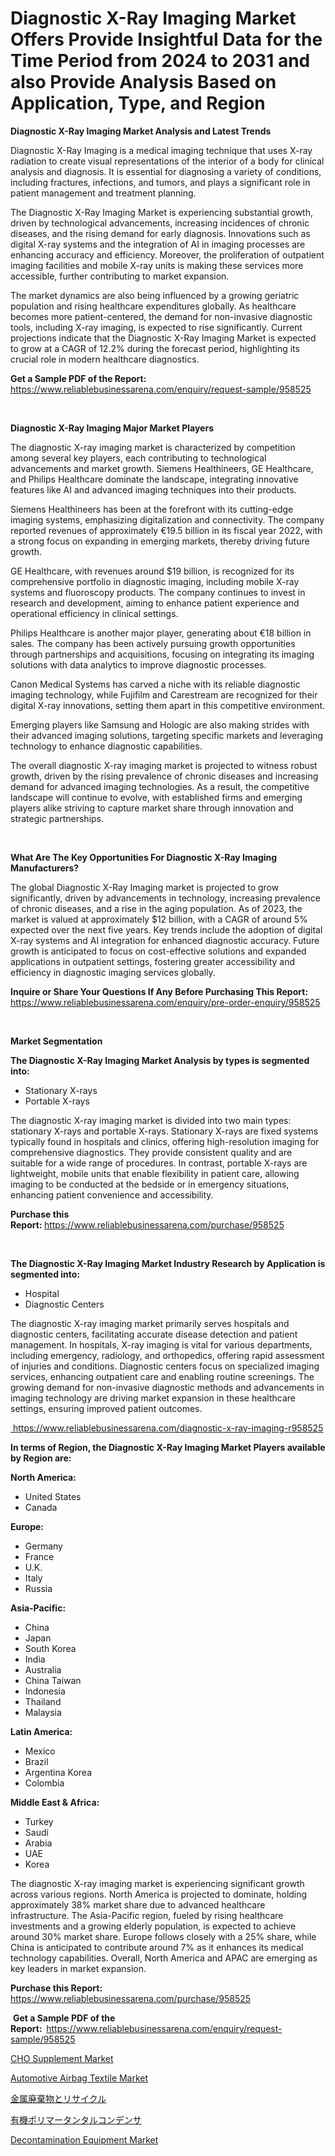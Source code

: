<p><h1>Diagnostic X-Ray Imaging Market Offers Provide Insightful Data for the Time Period from 2024 to 2031 and also Provide Analysis Based on Application, Type, and Region</h1></p><p><strong>Diagnostic X-Ray Imaging Market Analysis and Latest Trends</strong></p>
<p><p>Diagnostic X-Ray Imaging is a medical imaging technique that uses X-ray radiation to create visual representations of the interior of a body for clinical analysis and diagnosis. It is essential for diagnosing a variety of conditions, including fractures, infections, and tumors, and plays a significant role in patient management and treatment planning. </p><p>The Diagnostic X-Ray Imaging Market is experiencing substantial growth, driven by technological advancements, increasing incidences of chronic diseases, and the rising demand for early diagnosis. Innovations such as digital X-ray systems and the integration of AI in imaging processes are enhancing accuracy and efficiency. Moreover, the proliferation of outpatient imaging facilities and mobile X-ray units is making these services more accessible, further contributing to market expansion.</p><p>The market dynamics are also being influenced by a growing geriatric population and rising healthcare expenditures globally. As healthcare becomes more patient-centered, the demand for non-invasive diagnostic tools, including X-ray imaging, is expected to rise significantly. Current projections indicate that the Diagnostic X-Ray Imaging Market is expected to grow at a CAGR of 12.2% during the forecast period, highlighting its crucial role in modern healthcare diagnostics.</p></p>
<p><strong>Get a Sample PDF of the Report:&nbsp;</strong> <a href="https://www.reliablebusinessarena.com/enquiry/request-sample/958525">https://www.reliablebusinessarena.com/enquiry/request-sample/958525</a></p>
<p>&nbsp;</p>
<p><strong>Diagnostic X-Ray Imaging Major Market Players</strong></p>
<p><p>The diagnostic X-ray imaging market is characterized by competition among several key players, each contributing to technological advancements and market growth. Siemens Healthineers, GE Healthcare, and Philips Healthcare dominate the landscape, integrating innovative features like AI and advanced imaging techniques into their products.</p><p>Siemens Healthineers has been at the forefront with its cutting-edge imaging systems, emphasizing digitalization and connectivity. The company reported revenues of approximately €19.5 billion in its fiscal year 2022, with a strong focus on expanding in emerging markets, thereby driving future growth.</p><p>GE Healthcare, with revenues around $19 billion, is recognized for its comprehensive portfolio in diagnostic imaging, including mobile X-ray systems and fluoroscopy products. The company continues to invest in research and development, aiming to enhance patient experience and operational efficiency in clinical settings.</p><p>Philips Healthcare is another major player, generating about €18 billion in sales. The company has been actively pursuing growth opportunities through partnerships and acquisitions, focusing on integrating its imaging solutions with data analytics to improve diagnostic processes.</p><p>Canon Medical Systems has carved a niche with its reliable diagnostic imaging technology, while Fujifilm and Carestream are recognized for their digital X-ray innovations, setting them apart in this competitive environment.</p><p>Emerging players like Samsung and Hologic are also making strides with their advanced imaging solutions, targeting specific markets and leveraging technology to enhance diagnostic capabilities.</p><p>The overall diagnostic X-ray imaging market is projected to witness robust growth, driven by the rising prevalence of chronic diseases and increasing demand for advanced imaging technologies. As a result, the competitive landscape will continue to evolve, with established firms and emerging players alike striving to capture market share through innovation and strategic partnerships.</p></p>
<p>&nbsp;</p>
<p><strong>What Are The Key Opportunities For Diagnostic X-Ray Imaging Manufacturers?</strong></p>
<p><p>The global Diagnostic X-Ray Imaging market is projected to grow significantly, driven by advancements in technology, increasing prevalence of chronic diseases, and a rise in the aging population. As of 2023, the market is valued at approximately $12 billion, with a CAGR of around 5% expected over the next five years. Key trends include the adoption of digital X-ray systems and AI integration for enhanced diagnostic accuracy. Future growth is anticipated to focus on cost-effective solutions and expanded applications in outpatient settings, fostering greater accessibility and efficiency in diagnostic imaging services globally.</p></p>
<p><strong>Inquire or Share Your Questions If Any Before Purchasing This Report:</strong> <a href="https://www.reliablebusinessarena.com/enquiry/pre-order-enquiry/958525">https://www.reliablebusinessarena.com/enquiry/pre-order-enquiry/958525</a></p>
<p>&nbsp;</p>
<p><strong>Market Segmentation</strong></p>
<p><strong>The Diagnostic X-Ray Imaging Market Analysis by types is segmented into:</strong></p>
<p><ul><li>Stationary X-rays</li><li>Portable X-rays</li></ul></p>
<p><p>The diagnostic X-ray imaging market is divided into two main types: stationary X-rays and portable X-rays. Stationary X-rays are fixed systems typically found in hospitals and clinics, offering high-resolution imaging for comprehensive diagnostics. They provide consistent quality and are suitable for a wide range of procedures. In contrast, portable X-rays are lightweight, mobile units that enable flexibility in patient care, allowing imaging to be conducted at the bedside or in emergency situations, enhancing patient convenience and accessibility.</p></p>
<p><strong>Purchase this Report:&nbsp;</strong><a href="https://www.reliablebusinessarena.com/purchase/958525">https://www.reliablebusinessarena.com/purchase/958525</a></p>
<p>&nbsp;</p>
<p><strong>The Diagnostic X-Ray Imaging Market Industry Research by Application is segmented into:</strong></p>
<p><ul><li>Hospital</li><li>Diagnostic Centers</li></ul></p>
<p><p>The diagnostic X-ray imaging market primarily serves hospitals and diagnostic centers, facilitating accurate disease detection and patient management. In hospitals, X-ray imaging is vital for various departments, including emergency, radiology, and orthopedics, offering rapid assessment of injuries and conditions. Diagnostic centers focus on specialized imaging services, enhancing outpatient care and enabling routine screenings. The growing demand for non-invasive diagnostic methods and advancements in imaging technology are driving market expansion in these healthcare settings, ensuring improved patient outcomes.</p></p>
<p><a href="https://www.reliablebusinessarena.com/diagnostic-x-ray-imaging-r958525">&nbsp;https://www.reliablebusinessarena.com/diagnostic-x-ray-imaging-r958525</a></p>
<p><strong>In terms of Region, the Diagnostic X-Ray Imaging Market Players available by Region are:</strong></p>
<p>
    <p> <strong> North America: </strong>
        <ul>
            <li>United States</li>
            <li>Canada</li>
        </ul>
        </p> 
    <p> <strong> Europe: </strong>
        <ul>
            <li>Germany</li>
            <li>France</li>
            <li>U.K.</li>
            <li>Italy</li>
            <li>Russia</li>
        </ul>
        </p> 
    <p> <strong> Asia-Pacific: </strong>
        <ul>
            <li>China</li>
            <li>Japan</li>
            <li>South Korea</li>
            <li>India</li>
            <li>Australia</li>
            <li>China Taiwan</li>
            <li>Indonesia</li>
            <li>Thailand</li>
            <li>Malaysia</li>
        </ul>
        </p> 
    <p> <strong> Latin America: </strong>
        <ul>
            <li>Mexico</li>
            <li>Brazil</li>
            <li>Argentina Korea</li>
            <li>Colombia</li>
        </ul>
        </p> 
    <p> <strong> Middle East & Africa: </strong>
        <ul>
            <li>Turkey</li>
            <li>Saudi</li>
            <li>Arabia</li>
            <li>UAE</li>
            <li>Korea</li>
        </ul>
    </p>
    </p>
<p><p>The diagnostic X-ray imaging market is experiencing significant growth across various regions. North America is projected to dominate, holding approximately 38% market share due to advanced healthcare infrastructure. The Asia-Pacific region, fueled by rising healthcare investments and a growing elderly population, is expected to achieve around 30% market share. Europe follows closely with a 25% share, while China is anticipated to contribute around 7% as it enhances its medical technology capabilities. Overall, North America and APAC are emerging as key leaders in market expansion.</p></p>
<p><strong>Purchase this Report: </strong><a href="https://www.reliablebusinessarena.com/purchase/958525">https://www.reliablebusinessarena.com/purchase/958525</a></p>
<p>&nbsp;<strong>Get a Sample PDF of the Report:&nbsp;&nbsp;</strong><a href="https://www.reliablebusinessarena.com/enquiry/request-sample/958525">https://www.reliablebusinessarena.com/enquiry/request-sample/958525</a></p>
<p><strong></strong></p>
<p><p><a href="https://www.linkedin.com/pulse/global-market-pulse-trends-growth-analysis-cho-supplement-bnpme?trackingId=sZJBDjYCQgGuGpTro%2BsdYA%3D%3D">CHO Supplement Market</a></p><p><a href="https://issuu.com/reportprime-2/docs/automotive-airbag-textile-market-si_e45b62adbaeb2b">Automotive Airbag Textile Market</a></p><p><a href="https://medium.com/@johnson154chris/metal-waste-and-recycling-market-%E3%81%AE%E3%82%B0%E3%83%AD%E3%83%BC%E3%83%90%E3%83%AB%E5%B8%82%E5%A0%B4%E6%A6%82%E8%A6%81%E3%81%AF-%E4%B8%96%E7%95%8C%E3%81%8A%E3%82%88%E3%81%B3%E4%B8%BB%E8%A6%81%E5%B8%82%E5%A0%B4%E3%81%AB%E3%81%8A%E3%81%91%E3%82%8B%E6%A5%AD%E7%95%8C%E3%81%AB%E5%BD%B1%E9%9F%BF%E3%82%92%E4%B8%8E%E3%81%88%E3%82%8B%E4%B8%BB%E8%A6%81%E3%81%AA%E3%83%88%E3%83%AC%E3%83%B3%E3%83%89%E3%81%AB%E3%81%A4%E3%81%84%E3%81%A6-%E7%8B%AC%E8%87%AA%E3%81%AE%E8%A6%96%E7%82%B9%E3%82%92%E6%8F%90%E4%BE%9B%E3%81%97%E3%81%BE%E3%81%99-5a3fde336d27">金属廃棄物とリサイクル</a></p><p><a href="https://medium.com/@johnson154chris/%E6%9C%89%E6%A9%9F%E3%83%9D%E3%83%AA%E3%83%9E%E3%83%BC%E3%82%BF%E3%83%B3%E3%82%BF%E3%83%AB%E3%82%B3%E3%83%B3%E3%83%87%E3%83%B3%E3%82%B5%E5%B8%82%E5%A0%B4%E3%81%AE%E8%A6%8F%E6%A8%A1-%E3%82%B7%E3%82%A7%E3%82%A2%E3%81%8A%E3%82%88%E3%81%B3%E5%8B%95%E5%90%91%E5%88%86%E6%9E%90%E3%83%AC%E3%83%9D%E3%83%BC%E3%83%88-%E8%A3%BD%E5%93%81%E5%88%A5-100khz%E3%81%AB%E3%81%8A%E3%81%91%E3%82%8Besr-m%CF%89-100%E6%9C%AA%E6%BA%80-100khz%E3%81%AB%E3%81%8A%E3%81%91%E3%82%8Besr-m%CF%89-3f54c0e49210">有機ポリマータンタルコンデンサ</a></p><p><a href="https://medium.com/@madw10245644/what-is-decontamination-equipment-market-fec7c108c871">Decontamination Equipment Market</a></p></p>